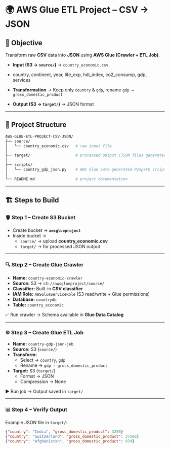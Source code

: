 # 🌍 AWS Glue ETL Project – CSV → JSON  

## 🎯 Objective  
Transform raw **CSV** data into **JSON** using **AWS Glue (Crawler + ETL Job)**.  

- **Input (S3 → `source/`)** → `country_economic.csv`  
- country, continent, year, life_exp, hdi_index, co2_consump, gdp, services

 - **Transformation** → Keep only `country` & `gdp`, rename `gdp → gross_domestic_product`  
- **Output (S3 → `target/`)** → JSON format  

---

## 📂 Project Structure  

```bash
AWS-GLUE-ETL-PROJECT-CSV-JSON/
├── source/
│   └── country_economic.csv   # raw input file
│
├── target/                    # processed output (JSON files generated here)
│
├── scripts/
│   └── country_gdp_json.py    # AWS Glue auto-generated PySpark script
│
└── README.md                  # project documentation
```


---

## 🏗️ Steps to Build  

### 🪣 Step 1 – Create S3 Bucket  
- Create bucket → **`awsglueproject`**  
- Inside bucket →  
  - `source/` → upload **country_economic.csv**  
  - `target/` → for processed JSON output  

---

### 🔍 Step 2 – Create Glue Crawler  
- **Name:** `country-economic-crawler`  
- **Source:** S3 → `s3://awsglueproject/source/`  
- **Classifier:** Built-in **CSV classifier**  
- **IAM Role:** `AWSGlueServiceRole` (S3 read/write + Glue permissions)  
- **Database:** `countrydb`  
- **Table:** `country_economic`  

✅ Run crawler → Schema available in **Glue Data Catalog**  

---

### ⚙️ Step 3 – Create Glue ETL Job  
- **Name:** `country-gdp-json-job`  
- **Source:** S3 (`source/`)  
- **Transform:**  
  - Select → `country`, `gdp`  
  - Rename → `gdp → gross_domestic_product`  
- **Target:** S3 (`target/`)  
  - Format → JSON  
  - Compression → None  

▶️ Run job → Output saved in `target/`  

---

### 📊 Step 4 – Verify Output  
Example JSON file in `target/`:  
```json
{"country": "India", "gross_domestic_product": 3250}
{"country": "Switzerland", "gross_domestic_product": 37506}
{"country": "Afghanistan", "gross_domestic_product": 974}
